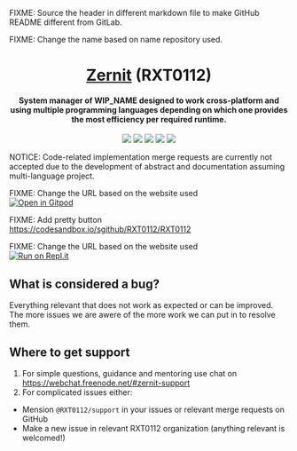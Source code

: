 FIXME: Source the header in different markdown file to make GitHub README different from GitLab.

FIXME: Change the name based on name repository used.

<h1 align="center">
  <a href=https://github.com/RXT0112/Zernit>Zernit</a> (RXT0112)
</h1>
<h4 align="center">System manager of WIP_NAME designed to work cross-platform and using multiple programming languages depending on which one provides the most efficiency per required runtime.</h4>

<p align="center">
  <img src="https://img.shields.io/badge/Maintained%3F-Yes-green?style=for-the-badge">
  <img src="https://img.shields.io/github/license/RXT0112/Zernit?style=for-the-badge">
  <img src="https://img.shields.io/github/issues/RXT0112/Zernit?color=violet&style=for-the-badge">
  <img src="https://img.shields.io/github/stars/RXT0112/Zernit?style=for-the-badge">
  <img src="https://img.shields.io/github/forks/RXT0112/Zernit?color=teal&style=for-the-badge">
</p>

NOTICE: Code-related implementation merge requests are currently not accepted due to the development of abstract and documentation assuming multi-language project.

FIXME: Change the URL based on the website used<br>
[![Open in Gitpod](https://gitpod.io/button/open-in-gitpod.svg)](https://gitpod.io/#https://github.com/RXT0112/RXT0112)

FIXME: Add pretty button<br>
https://codesandbox.io/sgithub/RXT0112/RXT0112

FIXME: Change the URL based on the website used<br> 
[![Run on Repl.it](https://repl.it/badge/github/RXT0112/Zernit)](https://repl.it/github/RXT0112/Zernit)


## What is considered a bug?
Everything relevant that does not work as expected or can be improved. The more issues we are awere of the more work we can put in to resolve them.

## Where to get support
1. For simple questions, guidance and mentoring use chat on https://webchat.freenode.net/#zernit-support
2. For complicated issues either:
  - Mension `@RXT0112/support` in your issues or relevant merge requests on GitHub
  - Make a new issue in relevant RXT0112 organization (anything relevant is welcomed!)
